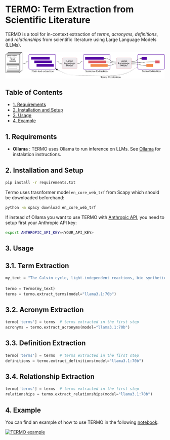 # TERMO: Term Extraction from Scientific Literature

TERMO is a tool for in-context extraction of _terms_, _acronyms_, _definitions_, and _relationships_ from scientific literature using Large Language Models (LLMs).

<p align="center">
<img src="docs/vocab.png" alt="Extract terms, acronyms, definitions, and relationships" width="600"/>
</p>

## Table of Contents

- [1. Requirements](#1-requirements)
- [2. Installation and Setup](#2-installation-and-setup)
- [3. Usage](#3-usage)
- [4. Example](#4-example)

## 1. Requirements

- __Ollama__ : TERMO uses Ollama to run inference on LLMs. See [Ollama](https://ollama.com/) for instalation instructions.

## 2. Installation and Setup

```bash
pip install -r requirements.txt
```

Termo uses trasnformer model ```en_core_web_trf``` from Scapy which should be downloaded beforehand:

```bash
python -m spacy download en_core_web_trf
```

If instead of Ollama you want to use TERMO with [Anthropic API](https://docs.anthropic.com/en/api/getting-started), you need to setup first your Anthropic API key:

```bash
export ANTHROPIC_API_KEY=<YOUR_API_KEY>
```

## 3. Usage

## 3.1. Term Extraction

```python
my_text = "The Calvin cycle, light-independent reactions, bio synthetic phase..."

termo = Termo(my_text)
terms = termo.extract_terms(model="llama3.1:70b")
```

## 3.2. Acronym Extraction

```python
termo['terms'] = terms  # terms extracted in the first step
acronyms = termo.extract_acronyms(model="llama3.1:70b")
```

## 3.3. Definition Extraction

```python
termo['terms'] = terms  # terms extracted in the first step
definitions = termo.extract_definitions(model="llama3.1:70b")
```

## 3.4. Relationship Extraction

```python
termo['terms'] = terms  # terms extracted in the first step
relationships = termo.extract_relationships(model="llama3.1:70b")
```

## 4. Example

You can find an example of how to use TERMO in the following [notebook](example.ipynb).

<a target="_blank" href="https://colab.research.google.com/github/schwallergroup/ontorag/blob/main/src/OntoGen/termo/example.ipynb">
  <img src="https://colab.research.google.com/assets/colab-badge.svg" alt="TERMO example"/>
</a>


